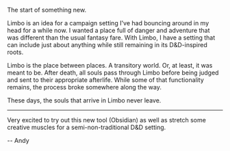 The start of something new.

Limbo is an idea for a campaign setting I've had bouncing around in my head for a while now. I wanted a place full of danger and adventure that was different than the usual fantasy fare. With Limbo, I have a setting that can include just about anything while still remaining in its D&D-inspired roots. 

Limbo is the place between places. A transitory world. Or, at least, it was meant to be. After death, all souls pass through Limbo before being judged and sent to their appropriate afterlife. While some of that functionality remains, the process broke somewhere along the way.

These days, the souls that arrive in Limbo never leave. 

---
Very excited to try out this new tool (Obsidian) as well as stretch some creative muscles for a semi-non-traditional D&D setting.

-- Andy